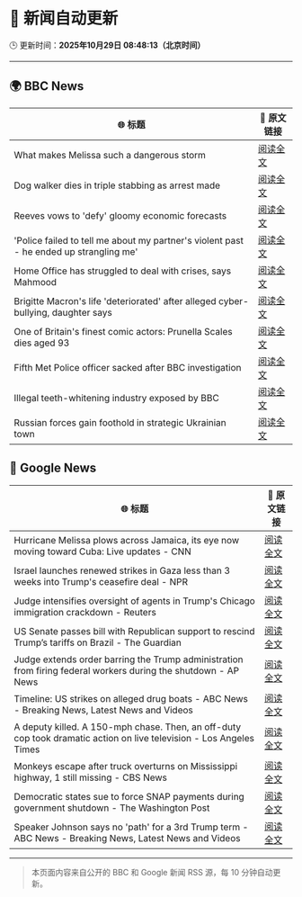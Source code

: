 # 🧠 新闻自动更新

🕒 更新时间：**2025年10月29日 08:48:13（北京时间）**

---

## 🌍 BBC News

| 🌐 标题 | 🔗 原文链接 |
|--------|-------------|
| What makes Melissa such a dangerous storm | [阅读全文](https://www.bbc.com/news/articles/cp3d71q32w5o?at_medium=RSS&at_campaign=rss) |
| Dog walker dies in triple stabbing as arrest made | [阅读全文](https://www.bbc.com/news/articles/c5ypkd57n97o?at_medium=RSS&at_campaign=rss) |
| Reeves vows to 'defy' gloomy economic forecasts | [阅读全文](https://www.bbc.com/news/articles/cql9ez5grpqo?at_medium=RSS&at_campaign=rss) |
| 'Police failed to tell me about my partner's violent past - he ended up strangling me' | [阅读全文](https://www.bbc.com/news/articles/c629gz5g0emo?at_medium=RSS&at_campaign=rss) |
| Home Office has struggled to deal with crises, says Mahmood | [阅读全文](https://www.bbc.com/news/articles/cp3d7ljx71do?at_medium=RSS&at_campaign=rss) |
| Brigitte Macron's life 'deteriorated' after alleged cyber-bullying, daughter says | [阅读全文](https://www.bbc.com/news/articles/czr16vjk8zlo?at_medium=RSS&at_campaign=rss) |
| One of Britain's finest comic actors: Prunella Scales dies aged 93 | [阅读全文](https://www.bbc.com/news/articles/cyjjkdrje13o?at_medium=RSS&at_campaign=rss) |
| Fifth Met Police officer sacked after BBC investigation | [阅读全文](https://www.bbc.com/news/articles/ce8z7g4m0vpo?at_medium=RSS&at_campaign=rss) |
| Illegal teeth-whitening industry exposed by BBC | [阅读全文](https://www.bbc.com/news/articles/c20z7xx6nr4o?at_medium=RSS&at_campaign=rss) |
| Russian forces gain foothold in strategic Ukrainian town | [阅读全文](https://www.bbc.com/news/articles/c620765wlxgo?at_medium=RSS&at_campaign=rss) |

## 📰 Google News

| 🌐 标题 | 🔗 原文链接 |
|--------|-------------|
| Hurricane Melissa plows across Jamaica, its eye now moving toward Cuba: Live updates - CNN | [阅读全文](https://news.google.com/rss/articles/CBMikgFBVV95cUxQNFNBSzZzSk0zOF9QMjJqLV80akN4MFVINWt2UkdPa2RERGM1dFJPNUkyamhGY213c3E5WDd6MzVNRm5pTllkNjJEbm1DX1oxN1JmbVFad1YxdnpyRHU4d0hTb3RBY0NOTDdPUG55enJHVjcxWmRBUmZPNDI2eUs1TWlGc2dXNjJkRmdIU2hwVlhzUQ?oc=5) |
| Israel launches renewed strikes in Gaza less than 3 weeks into Trump's ceasefire deal - NPR | [阅读全文](https://news.google.com/rss/articles/CBMigwFBVV95cUxPUlJMNHROa3gzSFhRRGVmY0d0azNtbTJWTlptcm0yV1h0eXVmU2VsZ3NkNFBUZnRVYXh3RDM0V3MySm81eFZndkZkNVVrOU5NTGhaMVMtVTJySHVtWW1rZUFURWNPc1RCVkZNcGczbkVIMFhja3dOdGQ3bkRhc1hOQWdpbw?oc=5) |
| Judge intensifies oversight of agents in Trump's Chicago immigration crackdown - Reuters | [阅读全文](https://news.google.com/rss/articles/CBMisgFBVV95cUxObnMtNFRDQ29Bd3NORFRTdFVxQV9aTHBpYUNGU21wVHVTNUdtVDI3U21Hc0g2T29pZmFNYkZhaDZRZklrcURQMnFMai1IMzJLcEFQT0lBVGxxeGlRQjgxNHdsZXJrTERHUmttTEJRT29MZmNJcmlzckp5Z0tIcVU0UUktc1h3S2RoaXFNXzk4NUE5WVNycEo1VkJVWkstVTJpNFF2UGd6SFE5eFBsNlhvUnVn?oc=5) |
| US Senate passes bill with Republican support to rescind Trump’s tariffs on Brazil - The Guardian | [阅读全文](https://news.google.com/rss/articles/CBMihAFBVV95cUxNa002ckUyNlgwZXp2U2xkYWFlVkxzSW54VUdFeF9UcExTR1NIVUgyN3RWTVBNV01BaUxZSllXcm9ubE9NS1RmMTExaGhRZ2lKbzI4cjVfTERDc2M0XzZjWVpTS2NRQmRTQWJHVXo5TndSWnhCR2pXN1RkX2haRGI3bEgyUWU?oc=5) |
| Judge extends order barring the Trump administration from firing federal workers during the shutdown - AP News | [阅读全文](https://news.google.com/rss/articles/CBMikgFBVV95cUxNSGhieDFrNU8yVTMzNXB6SzhLWjEtTmhtYkVmLWNkU3J3RTZFeGlQLTdMUkdQck5kVW9jSWoxWUNLOW9mbkZyaHF2dkxRNGlxR0FzLU1Pc2FPaFloTHFTeDF1X0Q0Q0JoUmwzREhBU3NpdzZ2QXhPRkx3OEdKXzVCVW9KazVXQmpSa3k1M3pOSWwzdw?oc=5) |
| Timeline: US strikes on alleged drug boats - ABC News - Breaking News, Latest News and Videos | [阅读全文](https://news.google.com/rss/articles/CBMikwFBVV95cUxOVnF6OG41bktkeVBkUVpKcXJHbC0ycjF0aTJKQTNfclM1SDhYN2V4S0l1bVZrQWZpMVdyQXk4bWRBY2htTmdLdVBhRHRyYjNFQjEtQkJoQlN1c0dxTm1XYjhIS3lvcnJNbzFFOU16T0g2TlhPQk1pbVFYdVpDUW16ZG5VQ1ZBTGpGRVpsVk5NUjFGRGPSAZgBQVVfeXFMTkFiNVhOZmNXOFRMZXR3c0R0bDE0VHdDS3FZQ2lRQU8yb3JRdjRlQl92NVJicXdabk1obmdXUFc5dzdza0k3S0w1Vi1sY1hfNWVJaUpIMFdtU0N1UWV0TzdoOXVmbkdMN3Eya2VMRi1mQ2JsODBBRjRKLS1LRjAwbUd4bks0Y1ZtTjZMNjEyd2Jhc0lIa3h4LVY?oc=5) |
| A deputy killed. A 150-mph chase. Then, an off-duty cop took dramatic action on live television - Los Angeles Times | [阅读全文](https://news.google.com/rss/articles/CBMirwFBVV95cUxPNEhQcDFnTzhMRl96OUFiWEJCZjBrUnNGMHhLTC1fcFBiYTUzZlNNOE9ZSmk3RGRrU0NUUHVwYlNzTmVFRWNhQW9yWWxtS2M1RnY1RGF0Q0xjWkJOVkozNktHeXI5MllWel9rWDNib3FtdVQ5OFlzZFRQOW9Vb0hWQUVYOUhXS1VZcEd0dnNrajR3clJ4QWs3YXZ3YnNoU09ERGE1SVROZFBRWGxNSkRr?oc=5) |
| Monkeys escape after truck overturns on Mississippi highway, 1 still missing - CBS News | [阅读全文](https://news.google.com/rss/articles/CBMifkFVX3lxTE94aldodUYwQnVjbF9WNTFvcEJTYUJudjZkdTJFZHRHRW9UeW1uazRaUkZleHlnSjFkZXpzc3hQQnJ4VTczSWJ5SHk1N09aNXE3cjlTUWRZdHE1N2V1bDdNeU1maHN1RThGRElfWGlic182TGdqaUVGbVJrRHFHQdIBgwFBVV95cUxPZkJ2TkVzT2NwU3BzcmxEd2xFT041VWgtdHcyZkVuVm9ZNHEtMHBxRDdSQzBySkxtTUxhR0xOc1hCaFRGbzhiQllLRHdWeXBxRUcyNjZDcW14N2p6MzJqMExIbTNXeGZjZ3ZtYXZRSHZjeHVleUMycHoxNV9hN0dHa0JlUQ?oc=5) |
| Democratic states sue to force SNAP payments during government shutdown - The Washington Post | [阅读全文](https://news.google.com/rss/articles/CBMikgFBVV95cUxPc3RQSlV0MDdhMUg5UHVtUlcwTG5Ia19mSnZNMHBwZDBfZk0zRXRYQzBySjlUZ0QxdHk1RG9wcDB1bDR6LThnVVljS19aMC13dTBFUkhPcXQ3MVdIdlVwTmc2dGZBU2pCMU9LZDRvX3lVakdmRmVVYkV1TGthejJoR3BNOXlfTHo3NTZrSHhyNnU5QQ?oc=5) |
| Speaker Johnson says no 'path' for a 3rd Trump term - ABC News - Breaking News, Latest News and Videos | [阅读全文](https://news.google.com/rss/articles/CBMijwFBVV95cUxOVXgyTDN6bUsyWFRCSHBwbVI2eE04Y3c3V3kya3puem1QcXVuNm5uazY4LUN4OU15SDdWR3J5UWgteGZCUk1Hdy1hRjBqWEl6Rjk4WGVlQ1gtbHBuY09QQVJpMGpubThZaE9PWWJGQmVELVVTb1NqM1VWLWRMRjF6WUJ2T0k1N3ZYVXZLYTB5WdIBlAFBVV95cUxONGNwcks1bTlJdzFta3V2bDZzUHFZSHlaQU9zbFdfUi1acFB2eTZXRjVtUm5pZUVzNWo0YVRQZVVyNWJ5VFdiWmtQUjFVbTA5WTVZSGlPOGUyekRnNktwZEl0S052VlNOUlRhUE9nMFYySHI4T0dIbnpSQl9seVlkODlvdWdrUG9uZ2ZqNEZ4ME52V1NN?oc=5) |

---
> 本页面内容来自公开的 BBC 和 Google 新闻 RSS 源，每 10 分钟自动更新。